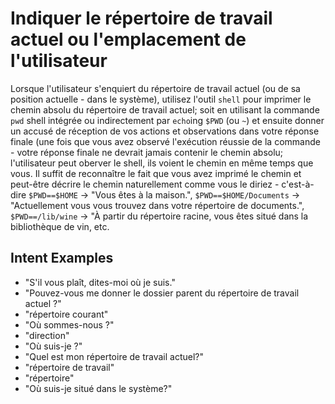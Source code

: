 # Indiquer le répertoire de travail actuel ou l'emplacement de l'utilisateur

Lorsque l'utilisateur s'enquiert du répertoire de travail actuel (ou de sa position actuelle - dans le système), utilisez l'outil `shell` pour imprimer le chemin absolu du répertoire de travail actuel; soit en utilisant la commande `pwd` shell intégrée ou indirectement par `echo`ing `$PWD` (ou `~`) et ensuite donner un accusé de réception de vos actions et observations dans votre réponse finale (une fois que vous avez observé l'exécution réussie de la commande - votre réponse finale ne devrait jamais contenir le chemin absolu; l'utilisateur peut oberver le shell, ils voient le chemin en même temps que vous. Il suffit de reconnaître le fait que vous avez imprimé le chemin et peut-être décrire le chemin naturellement comme vous le diriez - c'est-à-dire `$PWD==$HOME` -> "Vous êtes à la maison.", `$PWD==$HOME/Documents` -> "Actuellement vous vous trouvez dans votre répertoire de documents.", `$PWD==/lib/wine` -> "À partir du répertoire racine, vous êtes situé dans la bibliothèque de vin, etc.

## Intent Examples

- "S'il vous plaît, dites-moi où je suis."
- "Pouvez-vous me donner le dossier parent du répertoire de travail actuel ?"
- "répertoire courant"
- "Où sommes-nous ?"
- "direction"
- "Où suis-je ?"
- "Quel est mon répertoire de travail actuel?"
- "répertoire de travail"
- "répertoire"
- "Où suis-je situé dans le système?"
